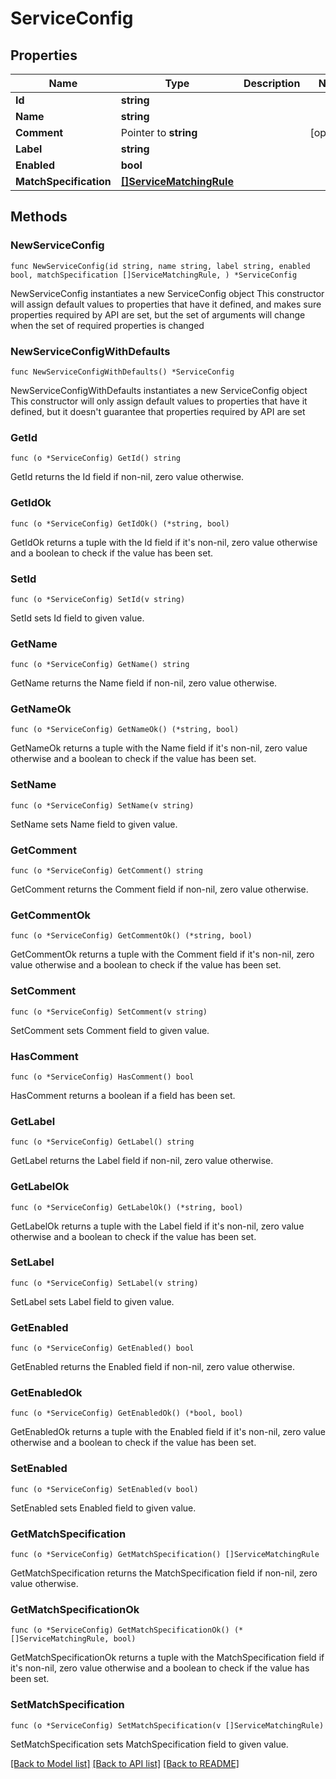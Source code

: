 # ServiceConfig

## Properties

Name | Type | Description | Notes
------------ | ------------- | ------------- | -------------
**Id** | **string** |  | 
**Name** | **string** |  | 
**Comment** | Pointer to **string** |  | [optional] 
**Label** | **string** |  | 
**Enabled** | **bool** |  | 
**MatchSpecification** | [**[]ServiceMatchingRule**](ServiceMatchingRule.md) |  | 

## Methods

### NewServiceConfig

`func NewServiceConfig(id string, name string, label string, enabled bool, matchSpecification []ServiceMatchingRule, ) *ServiceConfig`

NewServiceConfig instantiates a new ServiceConfig object
This constructor will assign default values to properties that have it defined,
and makes sure properties required by API are set, but the set of arguments
will change when the set of required properties is changed

### NewServiceConfigWithDefaults

`func NewServiceConfigWithDefaults() *ServiceConfig`

NewServiceConfigWithDefaults instantiates a new ServiceConfig object
This constructor will only assign default values to properties that have it defined,
but it doesn't guarantee that properties required by API are set

### GetId

`func (o *ServiceConfig) GetId() string`

GetId returns the Id field if non-nil, zero value otherwise.

### GetIdOk

`func (o *ServiceConfig) GetIdOk() (*string, bool)`

GetIdOk returns a tuple with the Id field if it's non-nil, zero value otherwise
and a boolean to check if the value has been set.

### SetId

`func (o *ServiceConfig) SetId(v string)`

SetId sets Id field to given value.


### GetName

`func (o *ServiceConfig) GetName() string`

GetName returns the Name field if non-nil, zero value otherwise.

### GetNameOk

`func (o *ServiceConfig) GetNameOk() (*string, bool)`

GetNameOk returns a tuple with the Name field if it's non-nil, zero value otherwise
and a boolean to check if the value has been set.

### SetName

`func (o *ServiceConfig) SetName(v string)`

SetName sets Name field to given value.


### GetComment

`func (o *ServiceConfig) GetComment() string`

GetComment returns the Comment field if non-nil, zero value otherwise.

### GetCommentOk

`func (o *ServiceConfig) GetCommentOk() (*string, bool)`

GetCommentOk returns a tuple with the Comment field if it's non-nil, zero value otherwise
and a boolean to check if the value has been set.

### SetComment

`func (o *ServiceConfig) SetComment(v string)`

SetComment sets Comment field to given value.

### HasComment

`func (o *ServiceConfig) HasComment() bool`

HasComment returns a boolean if a field has been set.

### GetLabel

`func (o *ServiceConfig) GetLabel() string`

GetLabel returns the Label field if non-nil, zero value otherwise.

### GetLabelOk

`func (o *ServiceConfig) GetLabelOk() (*string, bool)`

GetLabelOk returns a tuple with the Label field if it's non-nil, zero value otherwise
and a boolean to check if the value has been set.

### SetLabel

`func (o *ServiceConfig) SetLabel(v string)`

SetLabel sets Label field to given value.


### GetEnabled

`func (o *ServiceConfig) GetEnabled() bool`

GetEnabled returns the Enabled field if non-nil, zero value otherwise.

### GetEnabledOk

`func (o *ServiceConfig) GetEnabledOk() (*bool, bool)`

GetEnabledOk returns a tuple with the Enabled field if it's non-nil, zero value otherwise
and a boolean to check if the value has been set.

### SetEnabled

`func (o *ServiceConfig) SetEnabled(v bool)`

SetEnabled sets Enabled field to given value.


### GetMatchSpecification

`func (o *ServiceConfig) GetMatchSpecification() []ServiceMatchingRule`

GetMatchSpecification returns the MatchSpecification field if non-nil, zero value otherwise.

### GetMatchSpecificationOk

`func (o *ServiceConfig) GetMatchSpecificationOk() (*[]ServiceMatchingRule, bool)`

GetMatchSpecificationOk returns a tuple with the MatchSpecification field if it's non-nil, zero value otherwise
and a boolean to check if the value has been set.

### SetMatchSpecification

`func (o *ServiceConfig) SetMatchSpecification(v []ServiceMatchingRule)`

SetMatchSpecification sets MatchSpecification field to given value.



[[Back to Model list]](../README.md#documentation-for-models) [[Back to API list]](../README.md#documentation-for-api-endpoints) [[Back to README]](../README.md)


